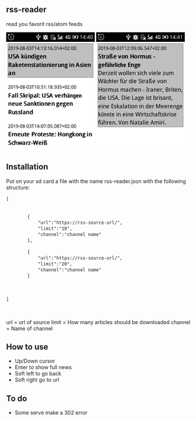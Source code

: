 ## rss-reader

read you favorit rss/atom feeds

![image-1](/images/image-1.png)
![image-2](/images/image-2.png)

## Installation

Put on your sd card a file with the name rss-reader.json with the following structure:


```
[
	
		
		{
			"url":"https://rss-source-url/",
			"limit":"10",
			"channel":"channel name"
		},

		{
			"url":"https://rss-source-url/",
			"limit":"20",
			"channel":"channel name"
		}

	
	
]



```
url = url of source
limit = How many articles should be downloaded
channel = Name of channel


## How to use

+ Up/Down cursor
+ Enter to show full news
+ Soft left to go back 
+ Soft right go to url


## To do

+ Some serve make a 302 error


